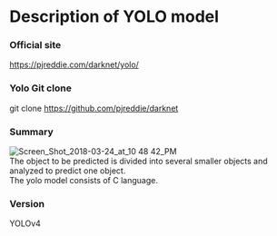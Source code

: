 # Description of YOLO model

### Official site
https://pjreddie.com/darknet/yolo/

### Yolo Git clone
git clone https://github.com/pjreddie/darknet

### Summary
![Screen_Shot_2018-03-24_at_10 48 42_PM](https://github.com/back582/master-thesis/assets/17943248/b65bed10-7282-46d2-be08-00ed644dcc4c)  
The object to be predicted is divided into several smaller objects and analyzed to predict one object.  
The yolo model consists of C language.

### Version
YOLOv4
